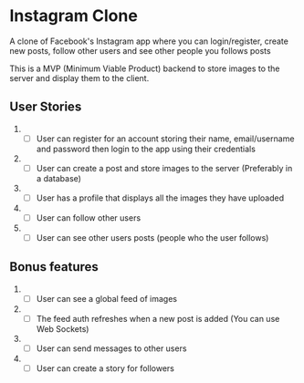 # Instagram Clone

A clone of Facebook's Instagram app where you can login/register, create new posts, follow other users and see other people you follows posts

This is a MVP (Minimum Viable Product) backend to store images to the server and display them to the client.

## User Stories

01. -   [ ] User can register for an account storing their name, email/username and password then login to the app using their credentials
02. -   [ ] User can create a post and store images to the server (Preferably in a database)
03. -   [ ] User has a profile that displays all the images they have uploaded
04. -   [ ] User can follow other users
05. -   [ ] User can see other users posts (people who the user follows)

## Bonus features

01. -   [ ] User can see a global feed of images
02. -   [ ] The feed auth refreshes when a new post is added (You can use Web Sockets)
03. -   [ ] User can send messages to other users
04. -   [ ] User can create a story for followers
